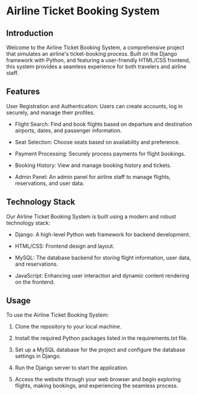# Airline Ticket Booking System

## Introduction
Welcome to the Airline Ticket Booking System, a comprehensive project that simulates an airline's ticket-booking process. Built on the Django framework with Python, and featuring a user-friendly HTML/CSS frontend, this system provides a seamless experience for both travelers and airline staff.

## Features
User Registration and Authentication: Users can create accounts, log in securely, and manage their profiles.

+ Flight Search: Find and book flights based on departure and destination airports, dates, and passenger information.

+ Seat Selection: Choose seats based on availability and preference.

+ Payment Processing: Securely process payments for flight bookings.

+ Booking History: View and manage booking history and tickets.

+ Admin Panel: An admin panel for airline staff to manage flights, reservations, and user data.

## Technology Stack
Our Airline Ticket Booking System is built using a modern and robust technology stack:

+ Django: A high-level Python web framework for backend development.

+ HTML/CSS: Frontend design and layout.

+ MySQL: The database backend for storing flight information, user data, and reservations.

+ JavaScript: Enhancing user interaction and dynamic content rendering on the frontend.

## Usage
To use the Airline Ticket Booking System:

1. Clone the repository to your local machine.

2. Install the required Python packages listed in the requirements.txt file.

3. Set up a MySQL database for the project and configure the database settings in Django.

4. Run the Django server to start the application.

5. Access the website through your web browser and begin exploring flights, making bookings, and experiencing the seamless process.
